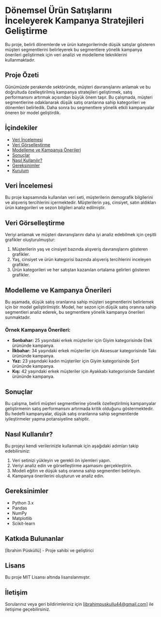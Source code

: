 # Dönemsel Ürün Satışlarını İnceleyerek Kampanya Stratejileri Geliştirme

Bu proje, belirli dönemlerde ve ürün kategorilerinde düşük satışlar gösteren müşteri segmentlerini belirleyerek bu segmentlere yönelik kampanya önerileri geliştirmek için veri analizi ve modelleme tekniklerini kullanmaktadır.

## Proje Özeti

Günümüzde perakende sektöründe, müşteri davranışlarını anlamak ve bu doğrultuda özelleştirilmiş kampanya stratejileri geliştirmek, satış performansını artırmak açısından büyük önem taşır. Bu çalışmada, müşteri segmentlerine odaklanarak düşük satış oranlarına sahip kategorileri ve dönemleri belirledik. Daha sonra bu segmentlere yönelik etkili kampanyalar öneren bir model geliştirdik.

## İçindekiler

- [Veri İncelemesi](#veri-incelemesi)
- [Veri Görselleştirme](#veri-görselleştirme)
- [Modelleme ve Kampanya Önerileri](#modelleme-ve-kampanya-önerileri)
- [Sonuçlar](#sonuçlar)
- [Nasıl Kullanılır?](#nasıl-kullanılır)
- [Gereksinimler](#gereksinimler)
- [Kurulum](#kurulum)

## Veri İncelemesi

Bu proje kapsamında kullanılan veri seti, müşterilerin demografik bilgilerini ve alışveriş tercihlerini içermektedir. Müşterilerin yaş, cinsiyet, satın aldıkları ürün kategorileri ve sezon bilgileri analiz edilmiştir.

## Veri Görselleştirme

Veriyi anlamak ve müşteri davranışlarını daha iyi analiz edebilmek için çeşitli grafikler oluşturulmuştur:

1. Müşterilerin yaş ve cinsiyet bazında alışveriş davranışlarını gösteren grafikler.
2. Yaş, cinsiyet ve ürün kategorisi bazında alışveriş tercihlerini inceleyen grafikler.
3. Ürün kategorileri ve her satıştan kazanılan ortalama gelirleri gösteren grafikler.

## Modelleme ve Kampanya Önerileri

Bu aşamada, düşük satış oranlarına sahip müşteri segmentlerini belirlemek için bir model geliştirilmiştir. Model, her sezon için düşük satış oranına sahip segmentleri analiz ederek, bu segmentlere yönelik kampanya önerileri sunmaktadır.

### Örnek Kampanya Önerileri:

- **Sonbahar:** 25 yaşındaki erkek müşteriler için Giyim kategorisinde Etek ürününde kampanya.
- **İlkbahar:** 34 yaşındaki erkek müşteriler için Aksesuar kategorisinde Takı ürününde kampanya.
- **Yaz:** 23 yaşındaki kadın müşteriler için Giyim kategorisinde Şort ürününde kampanya.
- **Kış:** 42 yaşındaki erkek müşteriler için Ayakkabı kategorisinde Sandalet ürününde kampanya.

## Sonuçlar

Bu çalışma, belirli müşteri segmentlerine yönelik özelleştirilmiş kampanyalar geliştirmenin satış performansını artırmada kritik olduğunu göstermektedir. Bu hedefli kampanyalar, düşük satış oranlarına sahip segmentlerde iyileştirmeler yapma potansiyeline sahiptir.

## Nasıl Kullanılır?

Bu projeyi kendi verilerinizle kullanmak için aşağıdaki adımları takip edebilirsiniz:

1. Veri setinizi yükleyin ve gerekli ön işlemleri yapın.
2. Veriyi analiz edin ve görselleştirme aşamasını gerçekleştirin.
3. Modeli eğitin ve düşük satış oranına sahip segmentleri belirleyin.
4. Kampanya önerilerini oluşturun ve analiz edin.

## Gereksinimler

- Python 3.x
- Pandas
- NumPy
- Matplotlib
- Scikit-learn

## Katkıda Bulunanlar
[İbrahim Püsküllü] - Proje sahibi ve geliştirici

## Lisans
Bu proje MIT Lisansı altında lisanslanmıştır.

## İletişim
Sorularınız veya geri bildirimleriniz için [ibrahimpuskullu44@gmail.com] ile iletişime geçebilirsiniz.
